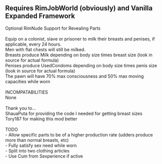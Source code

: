 <p><h2>Requires RimJobWorld (obviously) and Vanilla Expanded Framework</h2>
Optional RimNude Support for Revealing Parts<br>
<br>
Equip on a colonist, slave or prisoner to milk their breasts and penises, if applicable, every 24 hours.<br>
Men with flat chests will still be milked.<br>
Breasts produce Milk depending on body size times breast size (look in source for actual formula)<br>
Penises produce UsedCondoms depending on body size times penis size (look in source for actual formula)<br>
The pawn will have 70% max consciousness and 50% max moving capacities while worn<br>
<br>
INCOMPATABILITIES<br>
None<br>
<br>
Thank you to...<br>
ShauaPuta for providing the code I needed for getting breast sizes<br>
Tory187 for making this mod better<br>

<br>
TODO<br>
- Allow specific parts to be of a higher production rate (udders produce more than normal breasts, etc)<br>
- Fully satisfy sex need while worn<br>
- Split into two clothing articles<br>
- Use Cum from Sexperience if active<br>
</p>
